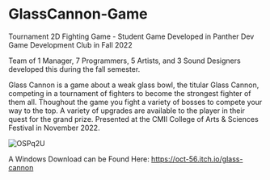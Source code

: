 # GlassCannon-Game
Tournament 2D Fighting Game - Student Game Developed in Panther Dev Game Development Club in Fall 2022

Team of 1 Manager, 7 Programmers, 5 Artists, and 3 Sound Designers developed this during the fall semester.

Glass Cannon is a game about a weak glass bowl, the titular Glass Cannon, competing in a tournament of fighters to become the
strongest fighter of them all. Thoughout the game you fight a variety of bosses to compete your way to the top. A variety of
upgrades are available to the player in their quest for the grand prize. Presented at the CMII College of Arts & Sciences
Festival in November 2022.

![OSPq2U](https://user-images.githubusercontent.com/113956397/223919126-19885931-0d32-4867-bd1c-d1a39e2db88c.png)

A Windows Download can be Found Here: https://oct-56.itch.io/glass-cannon
